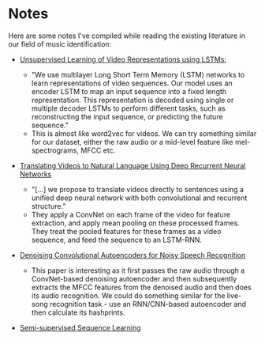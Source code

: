 # Notes

Here are some notes I've compiled while reading the existing literature in our field of music identification:

  - [Unsupervised Learning of Video Representations using LSTMs:](https://arxiv.org/pdf/1502.04681v3.pdf) 
    - "We use multilayer Long Short Term Memory
(LSTM) networks to learn representations of
video sequences. Our model uses an encoder
LSTM to map an input sequence into a fixed
length representation. This representation is decoded
using single or multiple decoder LSTMs
to perform different tasks, such as reconstructing
the input sequence, or predicting the future
sequence."
    - This is almost like word2vec for videos. We can try something similar for our dataset, either the raw audio or a mid-level feature like mel-spectrograms, MFCC etc.
  - [Translating Videos to Natural Language
Using Deep Recurrent Neural Networks](https://arxiv.org/pdf/1412.4729.pdf)   
    - "[...] we propose
to translate videos directly to sentences using
a unified deep neural network with both convolutional
and recurrent structure." 
    - They apply a ConvNet on each frame of the video for feature extraction, and apply mean pooling on these processed frames. They treat the pooled features for these frames as a video sequence, and feed the sequence to an LSTM-RNN. 
  - [Denoising Convolutional Autoencoders for Noisy Speech Recognition](http://cs231n.stanford.edu/reports/Final_Report_mkayser_vzhong.pdf)
    -  This paper is interesting as it first passes the raw audio through a ConvNet-based denoising autoencoder and then subsequently extracts the MFCC features from the denoised audio and then does its audio recognition. We could do something similar for the live-song recognition task - use an RNN/CNN-based autoencoder and then calculate its hashprints.

- [Semi-supervised Sequence Learning](https://arxiv.org/pdf/1511.01432v1.pdf)


